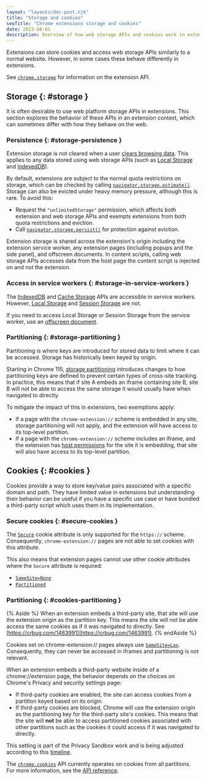 ```yaml
---
layout: "layouts/doc-post.njk"
title: "Storage and cookies"
seoTitle: "Chrome extensions storage and cookies"
date: 2023-08-01
description: Overview of how web storage APIs and cookies work in extensions.
---
```


Extensions can store cookies and access web storage APIs similarly to a normal website. However, in
some cases these behave differently in extensions.

See [`chrome.storage`][chrome-storage-api] for information on the extension API.

## Storage {: #storage }

It is often desirable to use web platform storage APIs in extensions. This section explores the
behavior of these APIs in an extension context, which can sometimes differ with how they behave on the
web.

### Persistence {: #storage-persistence }

Extension storage is not cleared when a user [clears browsing data][clear-browsing-data].
This applies to any data stored using web storage APIs (such as
[Local Storage][local-storage] and [IndexedDB][indexeddb]).

By default, extensions are subject to the normal quota restrictions on storage, which can be checked
by calling [`navigator.storage.estimate()`][storage-estimate]. Storage can also be evicted under
heavy memory pressure, although this is rare. To avoid this:

- Request the `"unlimitedStorage"` permission, which affects both extension and web storage APIs and
exempts extensions from both quota restrictions and eviction.
- Call [`navigator.storage.persist()`][storage-persist] for protection against eviction.

Extension storage is shared across the extension's origin including the extension service worker,
any extension pages (including popups and the side panel), and offscreen documents. In content
scripts, calling web storage APIs accesses data from the host page the content script is injected on
and not the extension.

### Access in service workers {: #storage-in-service-workers }

The [IndexedDB][indexeddb] and [Cache Storage][cache-storage] APIs are accessible in service
workers. However, [Local Storage][local-storage] and [Session Storage][session-storage] are not.

If you need to access Local Storage or Session Storage from the service worker, use an [offscreen document][offscreen].

### Partitioning {: #storage-partitioning }

Partitioning is where keys are introduced for stored data to limit where it can be accessed. Storage
has historically been keyed by origin.

Starting in Chrome 115, [storage partitioning][storage-partitioning] introduces changes to how
partitioning keys are defined to prevent certain types of cross-site tracking. In practice, this
means that if site A embeds an iframe containing site B, site B will not be able to access the same
storage it would usually have when navigated to directly.

To mitigate the impact of this in extensions, two exemptions apply:

- If a page with the `chrome-extension://` scheme is embedded in any site, storage partitioning will
not apply, and the extension will have access to its top-level partition.
- If a page with the `chrome-extension://` scheme includes an iframe, and the extension has
[host permissions][declare-permissions] for the site it is embedding, that site will also have
access to its top-level partition.

## Cookies {: #cookies }

Cookies provide a way to store key/value pairs associated with a specific domain and path. They have
limited value in extensions but understanding their behavior can be useful if you have a specific
use case or have bundled a third-party script which uses them in its implementation.

### Secure cookies {: #secure-cookies }

The [`Secure`][cookies-restrict-access] cookie attribute is only supported for the `https://`
scheme. Consequently, `chrome-extension://` pages are not able to set cookies with this attribute.

This also means that extension pages cannot use other cookie attributes where the `Secure` attribute is
required:

- [`SameSite=None`][same-site]
- [`Partitioned`][chips]

### Partitioning {: #cookies-partitioning }

{% Aside %}
When an extension embeds a third-party site, that site will use the extension origin as the partition key. This means the site will not be able access the same cookies as if it was navigated to directly. See [https://crbug.com/1463991](https://crbug.com/1463991).
{% endAside %}

Cookies set on chrome-extension:// pages always use [`SameSite=Lax`][same-site]. Consequently, they
can never be accessed in iframes and partitioning is not relevant.

When an extension embeds a third-party website inside of a chrome://extension page, the behavior
depends on the choices on Chrome's Privacy and security settings page:

- If third-party cookies are enabled, the site can access cookies from a partition keyed based on
its origin.
- If third-party cookies are blocked, Chrome will use the extension origin as the partitioning key
for the third-party site's cookies. This means that the site will **not** be able to access
partitioned cookies associated with other partitions such as the cookies it could access if it was
navigated to directly.

This setting is part of the Privacy Sandbox work and is being adjusted according to this
[timeline][privacy-sandbox-timeline].

The [`chrome.cookies`][chrome-cookies] API currently operates on cookies from all partitions. For
more information, see the [API reference][chrome-cookies-partitioning].

[clear-browsing-data]: https://support.google.com/chrome/answer/2392709
[indexeddb]: https://developer.mozilla.org/docs/Web/API/IndexedDB_API
[local-storage]: https://developer.mozilla.org/docs/Web/API/Window/localStorage
[session-storage]: https://developer.mozilla.org/docs/Web/API/Window/sessionStorage
[chrome-storage-api]: /docs/extensions/reference/storage
[offscreen]: /docs/extensions/reference/offscreen
[on-message]: /docs/extensions/reference/runtime/#event-onMessage
[create-offscreen]: /docs/extensions/reference/offscreen/#method-createDocument
[send-message]: /docs/extensions/reference/runtime/#method-sendMessage
[storage-partitioning]: /docs/privacy-sandbox/storage-partitioning
[declare-permissions]: /docs/extensions/mv3/declare_permissions/
[cookies-restrict-access]: https://developer.mozilla.org/docs/Web/HTTP/Cookies#restrict_access_to_cookies
[chips]: /docs/privacy-sandbox/chips
[same-site]: https://web.dev/samesite-cookies-explained
[privacy-sandbox-timeline]: https://privacysandbox.com/open-web/#open-web-timeline-3pc
[chrome-cookies]: /docs/extensions/reference/cookies
[chrome-cookies-partitioning]: /docs/extensions/reference/cookies#partitioning
[storage-estimate]: https://developer.mozilla.org/docs/Web/API/StorageManager/estimate
[storage-persist]: https://developer.mozilla.org/docs/Web/API/StorageManager/persist
[cache-storage]: https://developer.mozilla.org/docs/Web/API/CacheStorage
